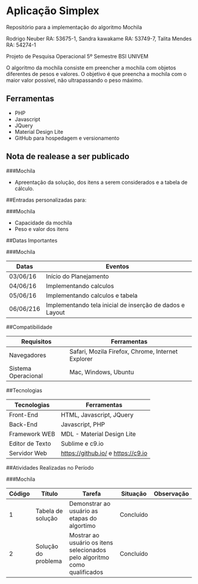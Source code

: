 # Aplicação Simplex

Repositório para a implementação do algoritmo Mochila

Rodrigo Neuber  RA: 53675-1,
Sandra kawakame RA: 53749-7,
Talita Mendes   RA: 54274-1

Projeto de Pesquisa Operacional
5º Semestre BSI UNIVEM

O algoritmo da mochila consiste em preencher a mochila com objetos diferentes de pesos e valores. O objetivo é que preencha a mochila com o maior valor possível, não ultrapassando o peso máximo.

## Ferramentas

- PHP
- Javascript
- JQuery
- Material Design Lite
- GitHub para hospedagem e versionamento

## Nota de realease a ser publicado

###Mochila

- Apreentação da solução, dos itens a serem considerados e a tabela de cálculo.


##Entradas personalizadas para:

###Mochila
- Capacidade da mochila
- Peso e valor dos itens

##Datas Importantes

###Mochila

Datas | Eventos
--------- | ------
03/06/16    | Início do Planejamento
04/06/16    | Implementando calculos
05/06/16    | Implementando calculos e tabela
06/06/216	| Implementando tela inicial de inserção de dados e Layout

##Compatibilidade

Requisitos | Ferramentas
--------- | ------
Navegadores     | Safari, Mozila Firefox, Chrome, Internet Explorer
Sistema Operacional    | Mac, Windows, Ubuntu

##Tecnologias

Tecnologias | Ferramentas
--------- | ------
Front-End     | HTML, Javascript, JQuery
Back-End    | Javascript, PHP
Framework WEB    | MDL - Material Design Lite
Editor de Texto  | Sublime e c9.io
Servidor Web    | https://github.io/ e https://c9.io

##Atividades Realizadas no Período

###Mochila

Código | Título | Tarefa | Situação | Observação 
--------- | ------ | -------| -------| -------
1 | Tabela de solução | Demonstrar ao usuário as etapas do algortimo | Concluído |  
2 | Solução do problema | Mostrar ao usuário os itens selecionados pelo algoritmo como qualificados | Concluído | 
 